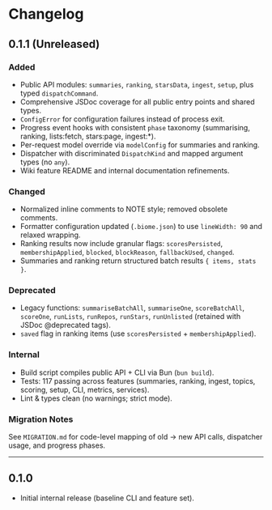 # Changelog

## 0.1.1 (Unreleased)

### Added

- Public API modules: `summaries`, `ranking`, `starsData`, `ingest`, `setup`, plus typed `dispatchCommand`.
- Comprehensive JSDoc coverage for all public entry points and shared types.
- `ConfigError` for configuration failures instead of process exit.
- Progress event hooks with consistent `phase` taxonomy (summarising, ranking, lists:fetch, stars:page, ingest:\*).
- Per-request model override via `modelConfig` for summaries and ranking.
- Dispatcher with discriminated `DispatchKind` and mapped argument types (no `any`).
- Wiki feature README and internal documentation refinements.

### Changed

- Normalized inline comments to NOTE style; removed obsolete comments.
- Formatter configuration updated (`.biome.json`) to use `lineWidth: 90` and relaxed wrapping.
- Ranking results now include granular flags: `scoresPersisted`, `membershipApplied`, `blocked`, `blockReason`, `fallbackUsed`, `changed`.
- Summaries and ranking return structured batch results `{ items, stats }`.

### Deprecated

- Legacy functions: `summariseBatchAll`, `summariseOne`, `scoreBatchAll`, `scoreOne`, `runLists`, `runRepos`, `runStars`, `runUnlisted` (retained with JSDoc @deprecated tags).
- `saved` flag in ranking items (use `scoresPersisted` + `membershipApplied`).

### Internal

- Build script compiles public API + CLI via Bun (`bun build`).
- Tests: 117 passing across features (summaries, ranking, ingest, topics, scoring, setup, CLI, metrics, services).
- Lint & types clean (no warnings; strict mode).

### Migration Notes

See `MIGRATION.md` for code-level mapping of old → new API calls, dispatcher usage, and progress phases.

---

## 0.1.0

- Initial internal release (baseline CLI and feature set).
